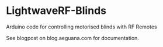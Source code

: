 # LightwaveRF-Blinds
Arduino code for controlling motorised blinds with RF Remotes  

See blogpost on blog.aeguana.com for documentation.  
